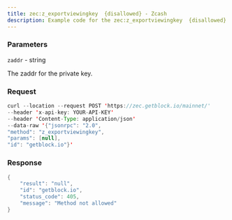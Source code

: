 ```yaml
---
title: zec:z_exportviewingkey  {disallowed} - Zcash
description: Example code for the zec:z_exportviewingkey  {disallowed} json-rpc method. Сomplete guide on how to use zec:z_exportviewingkey  {disallowed} json-rpc in GetBlock.io Web3 documentation.
---
```


### Parameters


`zaddr` - string

The zaddr for the private key.

### Request

``` java
curl --location --request POST 'https://zec.getblock.io/mainnet/' 
--header 'x-api-key: YOUR-API-KEY' 
--header 'Content-Type: application/json' 
--data-raw '{"jsonrpc": "2.0",
"method": "z_exportviewingkey",
"params": [null],
"id": "getblock.io"}'
```

###  Response

``` java
{
    "result": "null",
    "id": "getblock.io",
    "status_code": 405,
    "message": "Method not allowed"
}
```

